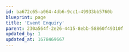 ```yaml
---
id: ba672c65-a064-4db6-9cc1-49933bb5760b
blueprint: page
title: 'Event Enquiry'
parent: 230a564f-2e26-4415-8ebb-58860f49310f
updated_by: 1
updated_at: 1678469667
---
```

